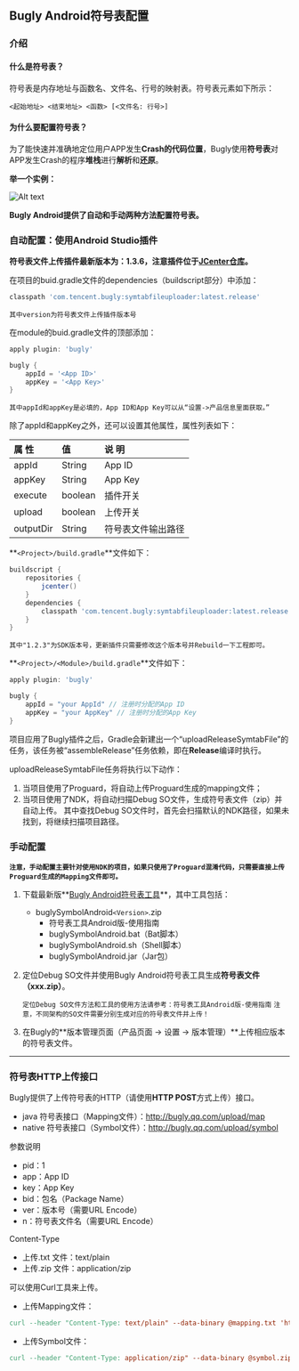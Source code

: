 ## Bugly Android符号表配置

### 介绍

#### 什么是符号表？

符号表是内存地址与函数名、文件名、行号的映射表。符号表元素如下所示：

 `<起始地址> <结束地址> <函数> [<文件名: 行号>]`

#### 为什么要配置符号表？

为了能快速并准确地定位用户APP发生**Crash的代码位置**，Bugly使用**符号表**对APP发生Crash的程序**堆栈**进行**解析**和**还原**。

 **举一个实例：**

![Alt text](https://bugly.qq.com/docs/img/symbol-android/3001.png?v=20170912151050)

**Bugly Android提供了自动和手动两种方法配置符号表。**

### 自动配置：使用Android Studio插件

**符号表文件上传插件最新版本为：1.3.6，注意插件位于[JCenter仓库](http://jcenter.bintray.com/com/tencent/bugly/symtabfileuploader/)。**

在项目的buid.gradle文件的dependencies（buildscript部分）中添加：

``` gradle
classpath 'com.tencent.bugly:symtabfileuploader:latest.release'
```

`其中version为符号表文件上传插件版本号`

在module的buid.gradle文件的顶部添加：

``` gradle
apply plugin: 'bugly'

bugly {
	appId = '<App ID>'
	appKey = '<App Key>'
}
```

`其中appId和appKey是必填的，App ID和App Key可以从“设置->产品信息里面获取。”`

除了appId和appKey之外，还可以设置其他属性，属性列表如下：

| 属 性 | 值 | 说 明 |
| :-- | :-- | :-- |
| appId | String | App ID |
| appKey | String | App Key |
| execute | boolean | 插件开关 |
| upload | boolean | 上传开关 |
| outputDir | String | 符号表文件输出路径 |

**`<Project>/build.gradle`**文件如下：

``` gradle
buildscript {
    repositories {
        jcenter()
    }
    dependencies {
        classpath 'com.tencent.bugly:symtabfileuploader:latest.release'
    }
}
```

`其中"1.2.3"为SDK版本号，更新插件只需要修改这个版本号并Rebuild一下工程即可。`

**`<Project>/<Module>/build.gradle`**文件如下：

``` gradle
apply plugin: 'bugly'

bugly {	
	appId = "your AppId" // 注册时分配的App ID
	appKey = "your AppKey" // 注册时分配的App Key
}

```

项目应用了Bugly插件之后，Gradle会新建出一个“uploadReleaseSymtabFile”的任务，该任务被“assembleRelease”任务依赖，即在**Release**编译时执行。

uploadReleaseSymtabFile任务将执行以下动作：
1. 当项目使用了Proguard，将自动上传Proguard生成的mapping文件；
2. 当项目使用了NDK，将自动扫描Debug SO文件，生成符号表文件（zip）并自动上传。
其中查找Debug SO文件时，首先会扫描默认的NDK路径，如果未找到，将继续扫描项目路径。

### 手动配置

**`注意，手动配置主要针对使用NDK的项目，如果只使用了Proguard混淆代码，只需要直接上传Proguard生成的Mapping文件即可。`**

1. 下载最新版**[Bugly Android符号表工具](http://bugly.qq.com/sdkdown?id=99eec2a5-8aac-421d-ba7e-b487a3d9ee9f)**，其中工具包括：
	- buglySymbolAndroid`<Version>`.zip
		- 符号表工具Android版-使用指南
		- buglySymbolAndroid.bat（Bat脚本）
		- buglySymbolAndroid.sh（Shell脚本）
		- buglySymbolAndroid.jar（Jar包）


2. 定位Debug SO文件并使用Bugly Android符号表工具生成**符号表文件（xxx.zip）**。

	`定位Debug SO文件方法和工具的使用方法请参考：符号表工具Android版-使用指南`
	`注意，不同架构的SO文件需要分别生成对应的符号表文件并上传！`

3. 在Bugly的**版本管理页面（产品页面 -> 设置 -> 版本管理）**上传相应版本的符号表文件。


---

### 符号表HTTP上传接口

Bugly提供了上传符号表的HTTP（请使用**HTTP POST**方式上传）接口。
- java 符号表接口（Mapping文件）：http://bugly.qq.com/upload/map
- native 符号表接口（Symbol文件）：http://bugly.qq.com/upload/symbol

参数说明
- pid：1
- app：App ID
- key：App Key
- bid：包名（Package Name）
- ver：版本号（需要URL Encode）
- n：符号表文件名（需要URL Encode）

Content‐Type
- 上传.txt 文件：text/plain
- 上传.zip 文件：application/zip

可以使用Curl工具来上传。

- 上传Mapping文件：

```makefile
curl --header "Content-Type: text/plain" --data-binary @mapping.txt 'http://bugly.qq.com/upload/map?pid=1&app=123456789&key=XXXXXX&bid=com.demo.test&ver=1.0.1&n=mapping.txt' --verbose
```

- 上传Symbol文件：

```makefile
curl --header "Content-Type: application/zip" --data-binary @symbol.zip 'http://bugly.qq.com/upload/symbol?pid=1&app=123456789&key=XXXXXX&bid=com.demo.test&ver=1.0.1&n=symbol.zip' --verbose
```
